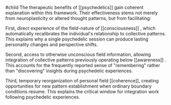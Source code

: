 #child 
The therapeutic benefits of [[psychedelics]] gain coherent explanation within this framework. Their effectiveness stems not merely from neuroplasticity or altered thought patterns, but from facilitating:

First, direct experience of the field-nature of [[consciousness]] , which automatically recalibrates the individual's relationship to collective patterns. This explains why a single psychedelic session can produce lasting personality changes and perspective shifts.

Second, access to otherwise unconscious field information, allowing integration of collective patterns previously operating below [[awareness]] . This accounts for the frequently reported sense of "remembering" rather than "discovering" insights during psychedelic experiences.

Third, temporary reorganization of personal field [[coherence]], creating opportunities for new pattern establishment when ordinary boundary conditions resume. This explains the critical window for integration work following psychedelic experiences.